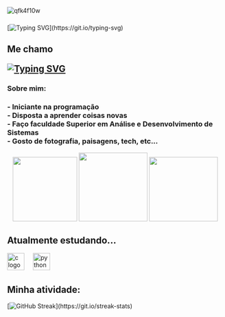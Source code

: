 ![qfk4f10w](https://github.com/user-attachments/assets/58f4aa76-badf-4825-9d44-71eeb1982a46)

###

[![Typing SVG](https://readme-typing-svg.herokuapp.com?font=%22Press+Start+2P%22&size=17&pause=1000&color=F78027&center=true&vCenter=true&width=446&lines=Bem+vindo(a)+ao+meu+perfil!)](https://git.io/typing-svg)

###

<h2 align="left" >Me chamo 
  
[![Typing SVG](https://readme-typing-svg.herokuapp.com?font=%22Press+Start+2P%22&size=22&pause=10000&color=1E3FFF&background=FF871700&vCenter=true&repeat=false&random=true&width=380&lines=Iasmyn+Lopes)](https://git.io/typing-svg)</h2>

<h3 align="left">Sobre mim:</h3>

###

<h3 align="left">- Iniciante na programação<br>- Disposta a aprender coisas novas<br>- Faço faculdade Superior em Análise e Desenvolvimento de Sistemas<br>- Gosto de fotografia, paisagens, tech, etc...</h3> 
<div align="center">
  <img height="150" width="150" src="https://github.com/user-attachments/assets/d3d6e161-14b6-4e08-b7e0-f9714151d74df" />
  <img height="160" width="160" src="https://github.com/user-attachments/assets/40513d68-0262-493d-a352-f43b6f4dd4cb" />
  <img height="150" width="160" src="https://octodex.github.com/images/vinyltocat.png" />
</div>

###

<h2 align="left">Atualmente estudando...</h2>
<div align="left">
  <img src="https://cdn.jsdelivr.net/gh/devicons/devicon/icons/c/c-original.svg" height="40" alt="c logo"  />
  <img width="12" />
  <img src="https://cdn.jsdelivr.net/gh/devicons/devicon/icons/python/python-original.svg" height="40" alt="python logo"  />
</div>

###

<div>
<h2>Minha atividade: </h2>
  
[![GitHub Streak](https://github-readme-streak-stats.herokuapp.com?user=iasmynlp18&theme=maroongold&border_radius=4&locale=pt_BR&date_format=j%20M%5B%20Y%5D&mode=weekly&card_width=500&card_height=200align="center")](https://git.io/streak-stats)

</div>

###
